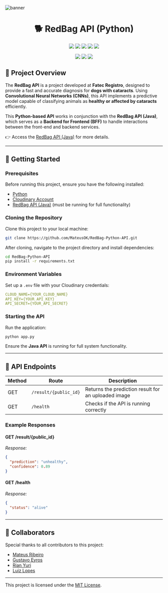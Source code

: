 ![banner](https://github.com/user-attachments/assets/3b92c249-3956-49c8-88fb-811fa400f6e4)
<h1 align="center">🐕 RedBag API (Python) </h1>

<p align="center">
  <img src="https://img.shields.io/badge/python-3670A0?style=for-the-badge&logo=python&logoColor=ffdd54" />
  <img src="https://img.shields.io/badge/FastAPI-005571?style=for-the-badge&logo=fastapi" />
  <img src="https://img.shields.io/badge/Cloudinary-3448C5?style=for-the-badge&logo=Cloudinary&logoColor=white" />
  <img src="https://img.shields.io/badge/Keras-FF0000?style=for-the-badge&logo=keras&logoColor=white" />
  <img src="https://img.shields.io/badge/TensorFlow-FF6F00?style=for-the-badge&logo=tensorflow&logoColor=white" />
</p>

<p align="center">
  <a href="https://bitbucket.org/lbesson/ansi-colors"><img src="https://img.shields.io/badge/Maintained%3F-no-red.svg" /></a>
  <a href="https://github.com/Naereen/StrapDown.js/blob/master/LICENSE"><img src="https://img.shields.io/github/license/Naereen/StrapDown.js.svg" /></a>
  <a href="https://GitHub.com/Naereen/ama"><img src="https://img.shields.io/badge/Ask%20me-anything-1abc9c.svg" /></a>
</p>

## 📌 **Project Overview**

The **RedBag API** is a project developed at **Fatec Registro**, designed to provide a fast and accurate diagnosis for **dogs with cataracts**. Using **Convolutional Neural Networks (CNNs)**, this API implements a predictive model capable of classifying animals as **healthy or affected by cataracts** efficiently.

This **Python-based API** works in conjunction with the **RedBag API (Java)**, which serves as a **Backend for Frontend (BFF)** to handle interactions between the front-end and backend services.

👉 Access the [RedBag API (Java)](https://github.com/MateusOK/Redbag.git) for more details.

---

## 🚀 **Getting Started**

### **Prerequisites**

Before running this project, ensure you have the following installed:

- [Python](https://www.python.org/)
- [Cloudinary Account](https://cloudinary.com/)
- [RedBag API (Java)](https://github.com/MateusOK/Redbag.git) (must be running for full functionality)

### **Cloning the Repository**

Clone this project to your local machine:

```bash
git clone https://github.com/MateusOK/RedBag-Python-API.git
```

After cloning, navigate to the project directory and install dependencies:

```bash
cd RedBag-Python-API
pip install -r requirements.txt
```

### **Environment Variables**

Set up a `.env` file with your Cloudinary credentials:

```yaml
CLOUD_NAME={YOUR_CLOUD_NAME}
API_KEY={YOUR_API_KEY}
API_SECRET={YOUR_API_SECRET}
```

### **Starting the API**

Run the application:

```bash
python app.py
```

Ensure the **Java API** is running for full system functionality.

---

## 📍 **API Endpoints**

| Method | Route                        | Description                                    |
|--------|-----------------------------|------------------------------------------------|
| GET    | `/result/{public_id}`        | Returns the prediction result for an uploaded image |
| GET    | `/health`                    | Checks if the API is running correctly         |

### **Example Responses**

#### **GET /result/{public_id}**

_Response:_
```json
{
  "prediction": "unhealthy",
  "confidence": 0.89
}
```

#### **GET /health**

_Response:_
```json
{
  "status": "alive"
}
```

---

## 🤝 **Collaborators**

Special thanks to all contributors to this project:

- [Mateus Ribeiro](https://www.linkedin.com/in/dev-mateus-ribeiro)
- [Gustavo Eyros](https://www.linkedin.com/in/gustavoeyros)
- [Rian Yuri](https://www.linkedin.com/in/rian-yuri-b36563158/)
- [Luiz Lopes](https://www.linkedin.com/in/luizlopes12)

---

This project is licensed under the [MIT License](LICENSE).
